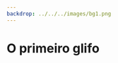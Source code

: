 ```yaml
---
backdrop: ../../../images/bg1.png
---
```


# O primeiro glifo

<Item id="10"/>

<Page url="11" instructions="Ao consultar seu guia, você fica surpreso ao ver uma correspondência exata: esse glifo significa 'onça-pintada'." action="Continuar" condition="10" />
